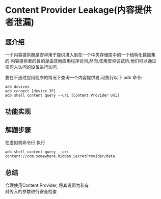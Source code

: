 #  Content Provider Leakage(内容提供者泄漏)

## 题介绍

一个内容提供商是安卓用于提供进入到在一个中央存储库中的一个结构化数据集的.内容提供者的目的是由其他应用程序访问,然而,使用安卓调试桥,他们可以通过任何人访问的设备进行访问.

要在不通过应用程序的情况下查询一个内容提供者,可执行以下 adb 命令:

    adb devices
    adb connect [device IP]
    adb shell content query --uri [Content Provider URI]


## 功能实现 


## 解题步骤  

在虚拟机命令行 执行   
```
adb shell content query --uri content://com.somewhere.hidden.SecretProvider/data
```

## 总结  

合理使用Content Provider, 将其设置为私有  
对传入的参数进行安全检查  

